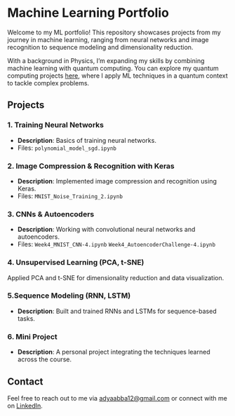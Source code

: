 # Machine Learning Portfolio

Welcome to my ML portfolio! This repository showcases projects from my journey in machine learning, ranging from neural networks and image recognition to sequence modeling and dimensionality reduction.

With a background in Physics, I’m expanding my skills by combining machine learning with quantum computing. You can explore my quantum computing projects [here](https://github.com/adyaabba/quantum-computing-portfolio), where I apply ML techniques in a quantum context to tackle complex problems.

## Projects

### 1. Training Neural Networks

- **Description**: Basics of training neural networks.
- Files: `polynomial_model_sgd.ipynb`

### 2. Image Compression & Recognition with Keras

- **Description**: Implemented image compression and recognition using Keras.
- Files: `MNIST_Noise_Training_2.ipynb`

### 3. CNNs & Autoencoders
- **Description**: Working with convolutional neural networks and autoencoders.
- Files: `Week4_MNIST_CNN-4.ipynb`  `Week4_AutoencoderChallenge-4.ipynb`

### 4. Unsupervised Learning (PCA, t-SNE)
Applied PCA and t-SNE for dimensionality reduction and data visualization.

### 5.Sequence Modeling (RNN, LSTM)
- **Description**: Built and trained RNNs and LSTMs for sequence-based tasks.

### 6. Mini Project
- **Description**: A personal project integrating the techniques learned across the course.

## Contact

Feel free to reach out to me via adyaabba12@gmail.com or connect with me on [LinkedIn](https://www.linkedin.com/in/adya_abba).
